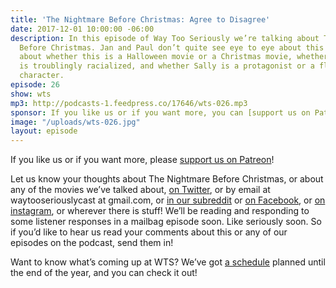 ```yaml
---
title: 'The Nightmare Before Christmas: Agree to Disagree'
date: 2017-12-01 10:00:00 -06:00
description: In this episode of Way Too Seriously we’re talking about The Nightmare
  Before Christmas. Jan and Paul don’t quite see eye to eye about this movie. We disagree
  about whether this is a Halloween movie or a Christmas movie, whether Oogie Boogie
  is troublingly racialized, and whether Sally is a protagonist or a flat support
  character.
episode: 26
show: wts
mp3: http://podcasts-1.feedpress.co/17646/wts-026.mp3
sponsor: If you like us or if you want more, you can [support us on Patreon](https://www.patreon.com/clockworkscast)!
image: "/uploads/wts-026.jpg"
layout: episode
---
```


If you like us or if you want more, please [support us on Patreon](https://www.patreon.com/clockworkscast)!

Let us know your thoughts about The Nightmare Before Christmas, or about any of the movies we’ve talked about, [on Twitter](http://www.twitter.com/wtscast), or by email at waytooseriouslycast at gmail.com, or [in our subreddit](https://www.reddit.com/r/Goodstuff_fm/) or [on Facebook](http://www.facebook.com/wtscast), or [on instagram](https://www.instagram.com/waytooseriously/), or wherever there is stuff! We’ll be reading and responding to some listener responses in a mailbag episode soon. Like seriously soon. So if you’d like to hear us read your comments about this or any of our episodes on the podcast, send them in!

Want to know what’s coming up at WTS? We’ve got [a schedule](https://docs.google.com/document/d/1f6fvTgbzQOCUD_potL6mWClmSC3D2cOBgKz36OwSC68) planned until the end of the year, and you can check it out!
